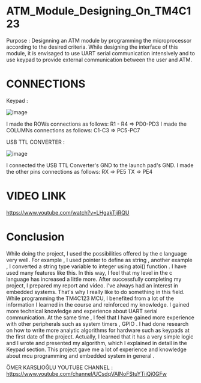 # ATM_Module_Designing_On_TM4C123
Purpose : Designning an ATM module by programming the microprocessor according to the desired criteria. While designing the interface of this module, it is envisaged to use UART serial communication intensively and to use keypad to provide external communication between the user and ATM.

# CONNECTIONS

Keypad :

![image](https://user-images.githubusercontent.com/67158049/124270363-c720b280-db44-11eb-9b63-5868579752fa.png)

I made the ROWs connections as follows:
R1 - R4 => PD0-PD3
I made the COLUMNs connections as follows:
C1-C3 => PC5-PC7

USB TTL CONVERTER :

![image](https://user-images.githubusercontent.com/67158049/124270474-eb7c8f00-db44-11eb-8be3-912f6922c9cb.png)

I connected the USB TTL Converter's GND to
the launch pad's GND.
I made the other pins connections as follows:
RX => PE5
TX => PE4

# VIDEO LINK 
https://www.youtube.com/watch?v=LHgakTjiRQU

# Conclusion

While doing the project, I used the possibilities offered by the c
language very well. For example , I used pointer to define as string ,
another example , I converted a string type variable to integer using atoi()
function . I have used many features like this. In this way, I feel that my
level in the c language has increased a little more.
After successfully completing my project, I prepared my report and
video. I've always had an interest in embedded systems. That's why I really
like to do something in this field. While programming the TM4C123 MCU, I
benefited from a lot of the information I learned in the course and
reinforced my knowledge. I gained more technical knowledge and
experience about UART serial communication. At the same time , I feel
that I have gained more experience with other peripherals such as system
timers , GPIO . I had done research on how to write more analytic
algorithms for hardware such as keypads at the first date of the project.
Actually, I learned that it has a very simple logic and I wrote and
presented my algorithm, which I explained in detail in the Keypad section.
This project gave me a lot of experience and knowledge about mcu
programming and embedded system in general .

ÖMER KARSLIOĞLU
YOUTUBE CHANNEL : https://www.youtube.com/channel/UCsdqVAlNoFStuYTiiQj0GFw
